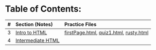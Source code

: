 # Table of Contents:

| #        | Section (Notes)                               | Practice Files |
| :------: | :-------------------------------------------- | :------------- |
| 3        | [Intro to HTML](/Sec3_IntroToHTML/notes.md) | [firstPage.html](/Sec3_IntroToHTML/firstPage.html), [quiz1.html](/Sec3_IntroToHTML/quiz1.html), [rusty.html](/Sec3_IntroToHTML/rusty.html) |
| 4        | [Intermediate HTML](/Sec4_IntermediateHTML/notes.md) | |
